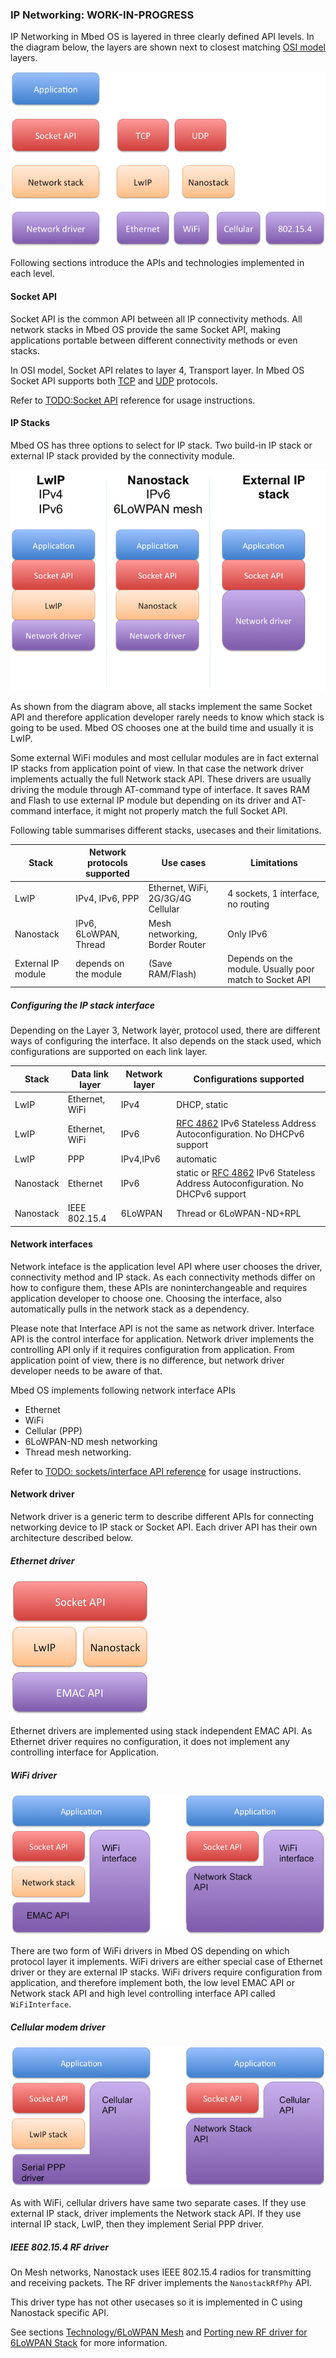 ### IP Networking: WORK-IN-PROGRESS

IP Networking in Mbed OS is layered in three clearly defined API levels. In the diagram below,
the layers are shown next to closest matching [OSI model](https://en.wikipedia.org/wiki/OSI_model) layers.

![ip-networking](ip-networking.png)

Following sections introduce the APIs and technologies implemented in each level.

#### Socket API

Socket API is the common API between all IP connectivity methods. All network stacks in Mbed OS
provide the same Socket API, making applications portable between different connectivity methods
or even stacks.

In OSI model, Socket API relates to layer 4, Transport layer. In Mbed OS Socket API supports
both [TCP](https://en.wikipedia.org/wiki/Transmission_Control_Protocol) and [UDP](https://en.wikipedia.org/wiki/User_Datagram_Protocol) protocols.

Refer to [TODO:Socket API](networksockets.md) reference for usage instructions.

#### IP Stacks

Mbed OS has three options to select for IP stack. Two build-in IP stack or external IP
stack provided by the connectivity module.

![Network stack](networkstacks.png)

As shown from the diagram above, all stacks implement the same Socket API and
therefore application developer rarely needs to know which stack is going to be used.
Mbed OS chooses one at the build time and usually it is LwIP.

Some external WiFi modules and most cellular modules are in fact external IP stacks from
application point of view. In that case the network driver implements actually the full Network
stack API. These drivers are usually driving the module through AT-command type of interface.
It saves RAM and Flash to use external IP module but depending on its driver and AT-command
interface, it might not properly match the full Socket API.

Following table summarises different stacks, usecases and their limitations.

|Stack|Network protocols supported|Use cases|Limitations|
|-----|---------------------------|---------|-----------|
|LwIP|IPv4, IPv6, PPP|Ethernet, WiFi, 2G/3G/4G Cellular|4 sockets, 1 interface, no routing|
|Nanostack|IPv6, 6LoWPAN, Thread|Mesh networking, Border Router|Only IPv6|
|External IP module|depends on the module|(Save RAM/Flash)|Depends on the module. Usually poor match to Socket API|

##### Configuring the IP stack interface

Depending on the Layer 3, Network layer, protocol used, there are different ways of configuring
the interface. It also depends on the stack used, which configurations are supported on each
link layer.

|Stack|Data link layer|Network layer|Configurations supported|
|-----|---------------|-------------|------------------------|
|LwIP|Ethernet, WiFi|IPv4|DHCP, static|
|LwIP|Ethernet, WiFi|IPv6|[RFC 4862](https://tools.ietf.org/html/rfc4862) IPv6 Stateless Address Autoconfiguration. No DHCPv6 support|
|LwIP|PPP|IPv4,IPv6|automatic|
|Nanostack|Ethernet|IPv6|static or [RFC 4862](https://tools.ietf.org/html/rfc4862) IPv6 Stateless Address Autoconfiguration. No DHCPv6 support|
|Nanostack|IEEE 802.15.4|6LoWPAN|Thread or 6LoWPAN-ND+RPL|


#### Network interfaces

Network inteface is the application level API where user chooses the driver, connectivity method
and IP stack. As each connectivity methods differ on how to configure them, these APIs are
noninterchangeable and requires application developer to choose one. Choosing the interface, also
automatically pulls in the network stack as a dependency.

Please note that Interface API is not the same as network driver.
Interface API is the control interface for application. Network driver implements the controlling
API only if it requires configuration from application. From application point of view, there
is no difference, but network driver developer needs to be aware of that.

Mbed OS implements following network interface APIs

* Ethernet
* WiFi
* Cellular (PPP)
* 6LoWPAN-ND mesh networking
* Thread mesh networking.

Refer to [TODO: sockets/interface API reference](api/connectivity/networkinterface.md) for usage instructions.

#### Network driver

Network driver is a generic term to describe different APIs for connecting networking device to
IP stack or Socket API. Each driver API has their own architecture described below.

##### Ethernet driver

![Emac API](emac.png)

Ethernet drivers are implemented using stack independent EMAC API. As Ethernet driver requires
no configuration, it does not implement any controlling interface for Application.

##### WiFi driver

![WiFi driver](wifi.png)

There are two form of WiFi drivers in Mbed OS depending on which protocol layer it implements.
WiFi drivers are either special case of Ethernet driver or they are external IP stacks. WiFi
drivers require configuration from application, and therefore implement both, the low level EMAC API or Network stack API and high level controlling interface API called `WiFiInterface`.

##### Cellular modem driver

![Cellular driver](cellular.png)

As with WiFi, cellular drivers have same two separate cases. If they use external IP stack,
driver implements the Network stack API. If they use internal IP stack, LwIP, then they
implement Serial PPP driver.

##### IEEE 802.15.4 RF driver

On Mesh networks, Nanostack uses IEEE 802.15.4 radios for transmitting and receiving packets.
The RF driver implements the `NanostackRfPhy` API.

This driver type has not other usecases so it is implemented in C using Nanostack specific API.

See sections [Technology/6LoWPAN Mesh](quick_start_intro.md) and [Porting new RF driver for 6LoWPAN Stack](porting-new-rf-driver-for-6lowpan-stack)
for more information.
